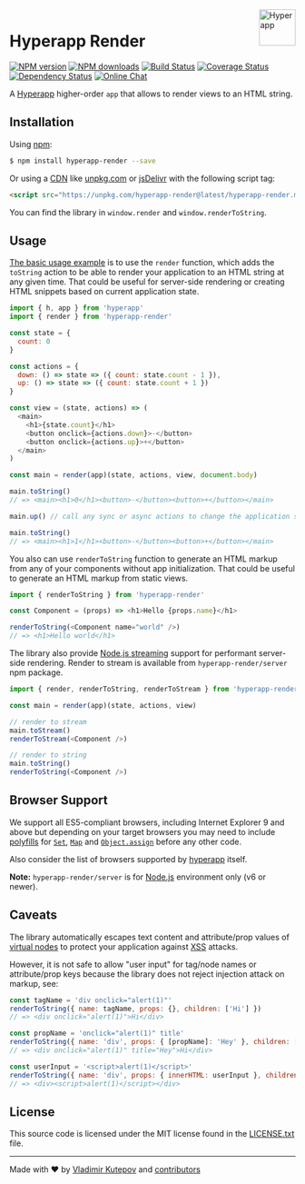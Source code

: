 <a href="https://hyperapp.js.org/" target="_blank">
  <img width="64" height="64" align="right" alt="Hyperapp"
  src="https://rawgit.com/frenzzy/hyperapp-render/master/logo.svg" />
</a>

# Hyperapp Render

[![NPM version](http://img.shields.io/npm/v/hyperapp-render.svg?style=flat-square)](https://www.npmjs.com/package/hyperapp-render)
[![NPM downloads](http://img.shields.io/npm/dm/hyperapp-render.svg?style=flat-square)](https://www.npmjs.com/package/hyperapp-render)
[![Build Status](http://img.shields.io/travis/frenzzy/hyperapp-render/master.svg?style=flat-square)](https://travis-ci.org/frenzzy/hyperapp-render)
[![Coverage Status](https://img.shields.io/coveralls/frenzzy/hyperapp-render.svg?style=flat-square)](https://coveralls.io/github/frenzzy/hyperapp-render)
[![Dependency Status](http://img.shields.io/david/frenzzy/hyperapp-render.svg?style=flat-square)](https://david-dm.org/frenzzy/hyperapp-render)
[![Online Chat](http://img.shields.io/badge/chat-slack-blue.svg?style=flat-square)](https://hyperappjs.herokuapp.com "Join us")

A [Hyperapp](https://github.com/hyperapp/hyperapp) higher-order `app` that allows to render views to an HTML string.

## Installation

Using [npm](https://www.npmjs.com/package/hyperapp-render):

```bash
$ npm install hyperapp-render --save
```

Or using a [CDN](https://en.wikipedia.org/wiki/Content_delivery_network) like
[unpkg.com](https://unpkg.com/hyperapp-render@latest/hyperapp-render.min.js) or
[jsDelivr](https://cdn.jsdelivr.net/npm/hyperapp-render@latest/hyperapp-render.min.js)
with the following script tag:

```html
<script src="https://unpkg.com/hyperapp-render@latest/hyperapp-render.min.js"></script>
```

You can find the library in `window.render` and `window.renderToString`.

## Usage

[The basic usage example](https://codepen.io/frenzzy/pen/zpmRQY?editors=0010) is to use the `render` function,
which adds the `toString` action to be able to render your application to an HTML string at any given time.
That could be useful for server-side rendering or creating HTML snippets based on current application state.

```js
import { h, app } from 'hyperapp'
import { render } from 'hyperapp-render'

const state = {
  count: 0
}

const actions = {
  down: () => state => ({ count: state.count - 1 }),
  up: () => state => ({ count: state.count + 1 })
}

const view = (state, actions) => (
  <main>
    <h1>{state.count}</h1>
    <button onclick={actions.down}>-</button>
    <button onclick={actions.up}>+</button>
  </main>
)

const main = render(app)(state, actions, view, document.body)

main.toString()
// => <main><h1>0</h1><button>-</button><button>+</button></main>

main.up() // call any sync or async actions to change the application state

main.toString()
// => <main><h1>1</h1><button>-</button><button>+</button></main>
```

You also can use `renderToString` function to generate an HTML markup from any of your components without
app initialization. That could be useful to generate an HTML markup from static views.

```js
import { renderToString } from 'hyperapp-render'

const Component = (props) => <h1>Hello {props.name}</h1>

renderToString(<Component name="world" />)
// => <h1>Hello world</h1>
```

The library also provide [Node.js streaming](https://nodejs.org/api/stream.html) support for performant
server-side rendering. Render to stream is available from `hyperapp-render/server` npm package.

```js
import { render, renderToString, renderToStream } from 'hyperapp-render/server'

const main = render(app)(state, actions, view)

// render to stream
main.toStream()
renderToStream(<Component />)

// render to string
main.toString()
renderToString(<Component />)
```

## Browser Support

We support all ES5-compliant browsers, including Internet Explorer 9 and above
but depending on your target browsers you may need to include
[polyfills](https://en.wikipedia.org/wiki/Polyfill_(programming)) for
[`Set`](https://developer.mozilla.org/en-US/docs/Web/JavaScript/Reference/Global_Objects/Set),
[`Map`](https://developer.mozilla.org/en-US/docs/Web/JavaScript/Reference/Global_Objects/Map) and
[`Object.assign`](https://developer.mozilla.org/en-US/docs/Web/JavaScript/Reference/Global_Objects/Object/assign)
before any other code.

Also consider the list of browsers supported by [hyperapp](https://github.com/hyperapp/hyperapp) itself.

**Note:** `hyperapp-render/server` is for [Node.js](https://nodejs.org/en/) environment only (v6 or newer).

## Caveats

The library automatically escapes text content and attribute/prop values
of [virtual nodes](https://github.com/hyperapp/hyperapp/blob/1.0.2/docs/concepts/vnodes.md)
to protect your application against [XSS](https://en.wikipedia.org/wiki/Cross-site_scripting) attacks.

However, it is not safe to allow "user input" for tag/node names or attribute/prop keys
because the library does not reject injection attack on markup, see:

```js
const tagName = 'div onclick="alert(1)"'
renderToString({ name: tagName, props: {}, children: ['Hi'] })
// => <div onclick="alert(1)">Hi</div>

const propName = 'onclick="alert(1)" title'
renderToString({ name: 'div', props: { [propName]: 'Hey' }, children: ['Hi'] })
// => <div onclick="alert(1)" title="Hey">Hi</div>

const userInput = '<script>alert(1)</script>'
renderToString({ name: 'div', props: { innerHTML: userInput }, children: ['Hi'] })
// => <div><script>alert(1)</script></div>
```

## License

This source code is licensed under the MIT license found in the
[LICENSE.txt](https://github.com/frenzzy/hyperapp-render/blob/master/LICENSE.txt) file.

---
Made with ♥ by
[Vladimir Kutepov](https://github.com/frenzzy) and
[contributors](https://github.com/frenzzy/hyperapp-render/graphs/contributors)
